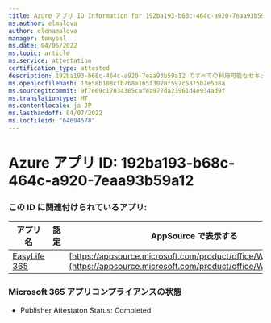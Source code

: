 ```yaml
---
title: Azure アプリ ID Information for 192ba193-b68c-464c-a920-7eaa93b59a12
ms.author: elmalova
author: elenamalova
manager: tonybal
ms.date: 04/06/2022
ms.topic: article
ms.service: attestation
certification_type: attested
description: 192ba193-b68c-464c-a920-7eaa93b59a12 のすべての利用可能なセキュリティとコンプライアンス情報。
ms.openlocfilehash: 13e58b108cfb7b8a165f3070f597c5875b2e5b8a
ms.sourcegitcommit: 9f7e69c17034365cafea977da23961d4e934ad9f
ms.translationtype: MT
ms.contentlocale: ja-JP
ms.lasthandoff: 04/07/2022
ms.locfileid: "64694578"
---
```

# <a name="azure-app-id-192ba193-b68c-464c-a920-7eaa93b59a12"></a>Azure アプリ ID: 192ba193-b68c-464c-a920-7eaa93b59a12


### <a name="apps-associated-with-this-id"></a>この ID に関連付けられているアプリ:
| **アプリ名** | **認定** | **AppSource で表示する** |
|--------------|---------------|-----------------------|
| [EasyLife 365](../forward/WA200003697.md) |  | [https://appsource.microsoft.com/product/office/WA200003697](https://appsource.microsoft.com/product/office/WA200003697) |

### <a name="microsoft-365-app-compliance-status"></a>Microsoft 365 アプリコンプライアンスの状態
- Publisher Attestaton Status: Completed
